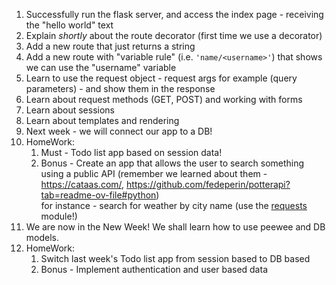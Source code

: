 1. Successfully run the flask server, and access the index page - receiving the "hello world" text
2. Explain _shortly_ about the route decorator (first time we use a decorator)
3. Add a new route that just returns a string
4. Add a new route with "variable rule" (i.e. `'name/<username>'`) that shows we can use the "username" variable
5. Learn to use the request object - request args for example (query parameters) - and show them in the response
6. Learn about request methods (GET, POST) and working with forms
7. Learn about sessions
8. Learn about templates and rendering
9. Next week - we will connect our app to a DB!
10. HomeWork:
    1. Must - Todo list app based on session data!
    2. Bonus - Create an app that allows the user to search something using a public API (remember we learned about them - https://cataas.com/, https://github.com/fedeperin/potterapi?tab=readme-ov-file#python)  
       for instance - search for weather by city name (use the [requests](https://pypi.org/project/requests/) module!)
11. We are now in the New Week! We shall learn how to use peewee and DB models.
12. HomeWork:
    1. Switch last week's Todo list app from session based to DB based
    2. Bonus - Implement authentication and user based data
